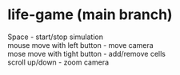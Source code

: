 # life-game (main branch)
Space - start/stop simulation<br>
mouse move with left button - move camera<br>
mose move with tight button - add/remove cells<br>
scroll up/down - zoom camera<br>
